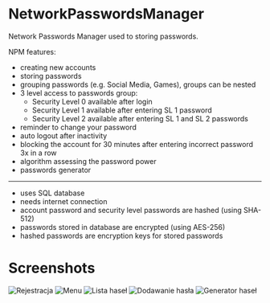 # NetworkPasswordsManager

Network Passwords Manager used to storing passwords. 

NPM features:
- creating new accounts
- storing passwords
- grouping passwords (e.g. Social Media, Games), groups can be nested
- 3 level access to passwords group:
  - Security Level 0 available after login
  - Security Level 1 available after entering SL 1 password
  - Security Level 2 available after entering SL 1 and SL 2 passwords
- reminder to change your password
- auto logout after inactivity 
- blocking the account for 30 minutes after entering incorrect password 3x in a row 
- algorithm assessing the password power 
- passwords generator 
------------------------------------------------------------------------------------
- uses SQL database 
- needs internet connection 
- account password and security level passwords are hashed (using SHA-512) 
- passwords stored in database are encrypted (using AES-256) 
- hashed passwords are encryption keys for stored passwords


# Screenshots

![Rejestracja](https://user-images.githubusercontent.com/48474276/72255510-35974b00-3607-11ea-89db-c838461f851a.png)
![Menu](https://user-images.githubusercontent.com/48474276/72255671-a0e11d00-3607-11ea-8024-c73db5693cce.png)
![Lista haseł](https://user-images.githubusercontent.com/48474276/72255507-34661e00-3607-11ea-94d2-781576aa6750.png)
![Dodawanie hasła](https://user-images.githubusercontent.com/48474276/72255500-2fa16a00-3607-11ea-9b70-f29ccd4cbe5e.png)
![Generator haseł](https://user-images.githubusercontent.com/48474276/72255506-3334f100-3607-11ea-8b06-a2721c173cef.png)
